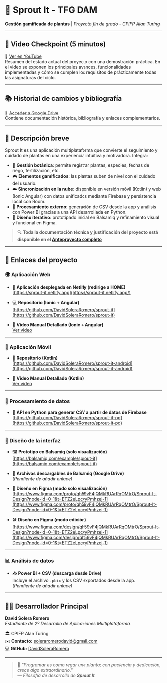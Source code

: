 # 🌱 Sprout It - TFG DAM

**Gestión gamificada de plantas** | *Proyecto fin de grado - CPIFP Alan Turing*

---

## 🎥 Video Checkpoint (5 minutos)  
🔗 [Ver en YouTube](https://youtu.be/2HuGz19Bpaw)  
Resumen del estado actual del proyecto con una demostración práctica. En el video se exponen los principales avances, funcionalidades implementadas y cómo se cumplen los requisitos de prácticamente todas las asignaturas del ciclo.

---

## 📚 Historial de cambios y bibliografía  
📁 [Acceder a Google Drive](https://docs.google.com/document/d/1duXJVxwfllh2DBYBOJwPx-ZhWH_NcNUKUzaMo3aMl0U/edit?usp=sharing)  
Contiene documentación histórica, bibliografía y enlaces complementarios.

---

## 📌 Descripción breve

Sprout It es una aplicación multiplataforma que convierte el seguimiento y cuidado de plantas en una experiencia intuitiva y motivadora. Integra:

- 📲 **Gestión botánica**: permite registrar plantas, especies, fechas de riego, fertilización, etc.
- 🎮 **Elementos gamificados**: las plantas suben de nivel con el cuidado del usuario.
- ☁️ **Sincronización en la nube**: disponible en versión móvil (Kotlin) y web (Ionic Angular) con datos unificados mediante Firebase y persistencia local con Room.
- 🧠 **Procesamiento externo**: generación de CSV desde la app y análisis con Power BI gracias a una API desarrollada en Python.
- 🧪 **Diseño iterativo**: prototipado inicial en Balsamiq y refinamiento visual y funcional en Figma.

> 🔍 **Toda la documentación técnica y justificación del proyecto está disponible en el [Anteproyecto completo](https://jolly-ferret-4f4.notion.site/Sprout-It-Anteproyecto-67480a4cb7ed4ed6b85b363386838851?pvs=4)**

---

## 🔗 Enlaces del proyecto

### 🌍 Aplicación Web

- 🔗 **Aplicación desplegada en Netlify (redirige a HOME)**  
  [https://sprout-it.netlify.app](https://sprout-it.netlify.app/)

- 💻 **Repositorio (Ionic + Angular)**  
  [https://github.com/DavidSoleraRomero/sprout-it](https://github.com/DavidSoleraRomero/sprout-it)

- 🎥 **Video Manual Detallado (Ionic + Angular)**  
  [Ver video](https://youtu.be/VcPFS6k2OSQ)

---

### 📱 Aplicación Móvil

- 📱 **Repositorio (Kotlin)**  
  [https://github.com/DavidSoleraRomero/sprout-it-android](https://github.com/DavidSoleraRomero/sprout-it-android)

- 🎥 **Video Manual Detallado (Kotlin)**  
  [Ver video](https://youtu.be/GoUTTPHh7dQ)

---

### 🧠 Procesamiento de datos

- 🐍 **API en Python para generar CSV a partir de datos de Firebase**  
  [https://github.com/DavidSoleraRomero/sprout-it-pd](https://github.com/DavidSoleraRomero/sprout-it-pd)

---

### 🎨 Diseño de la interfaz

- 🖼️ **Prototipo en Balsamiq (solo visualización)**  
  [https://balsamiq.com/example/sprout-it](https://balsamiq.com/example/sprout-it)

- 📁 **Archivos descargables de Balsamiq (Google Drive)**  
  *(Pendiente de añadir enlace)*

- 🎯 **Diseño en Figma (modo solo visualización)**  
  [https://www.figma.com/proto/qh59vF4jQMkRUArRqOMtrO/Sprout-It-Design?node-id=0-1&t=ETZ2eLpcvyPmhzej-1](https://www.figma.com/proto/qh59vF4jQMkRUArRqOMtrO/Sprout-It-Design?node-id=0-1&t=ETZ2eLpcvyPmhzej-1)

- 🛠️ **Diseño en Figma (modo edición)**  
  [https://www.figma.com/design/qh59vF4jQMkRUArRqOMtrO/Sprout-It-Design?node-id=0-1&t=ETZ2eLpcvyPmhzej-1](https://www.figma.com/design/qh59vF4jQMkRUArRqOMtrO/Sprout-It-Design?node-id=0-1&t=ETZ2eLpcvyPmhzej-1)

---

### 📊 Análisis de datos

- 📥 **Power BI + CSV (descarga desde Drive)**  
  Incluye el archivo `.pbix` y los CSV exportados desde la app.  
  *(Pendiente de añadir enlace)*

---

## 🧑‍💻 Desarrollador Principal

**David Solera Romero**  
*Estudiante de 2º Desarrollo de Aplicaciones Multiplataforma*

🏛️ CPIFP Alan Turing  
✉️ **Contacto:** soleraromerodavid@gmail.com  
💻 **GitHub:** [DavidSoleraRomero](https://github.com/DavidSoleraRomero)

---

> 🌿 *"Programar es como regar una planta; con paciencia y dedicación, crece algo extraordinario."*  
> — *Filosofía de desarrollo de **Sprout It***
